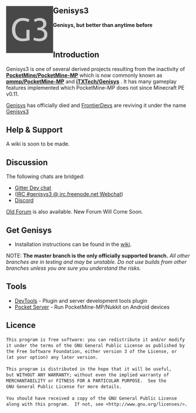 <img src="/logo.png" height="128" width="128" align="left">Genisys3
-------------

__Genisys, but better than anytime before__

<br>

Introduction
-------------
Genisys3 is one of several derived projects resulting from the inactivity of **[PocketMine/PocketMine-MP](https://github.com/PocketMine/PocketMine-MP)** which is now commonly known as **[pmmp/PocketMine-MP](https://github.com/pmmp/PocketMine-MP)** and **[iTXTech/Genisys](https://github.com/iTXTech/Genisys)** . It has many gameplay features implemented which PocketMine-MP does not since Minecraft PE v0.11.

[Genisys](https://github.com/iTXTech/Genisys/) has officially died and [FrontierDevs](https://github.com/FrontierDevs) are reviving it under the name [Genisys3](http://github.genisys3.org)

Help & Support
-------------
A wiki is soon to be made.


Discussion
-------------
The following chats are bridged:

* [Gitter Dev chat](https://gitter.im/Genisys-3/Lobby)
* ([IRC #genisys3 @ irc.freenode.net Webchat](http://webchat.freenode.net/?channels=#genisys3))
* [Discord](https://discord.gg/jf9TjSJ)

[Old Forum](https://forum.itxtech.org/) is also available.
New Forum Will Come Soon.

Get Genisys
-------------
* Installation instructions can be found in the [wiki](https://github.com/FrontierDevs/Genisys3/wiki).

NOTE: **The master branch is the only officially supported branch.**
_All other branches are in testing and may be unstable. Do not use builds from other branches unless you are sure you understand the risks._

Tools
-------------
* [DevTools](https://github.com/pmmp/PocketMine-DevTools) - Plugin and server development tools plugin
* [Pocket Server](https://github.com/fengberd/MinecraftPEServer) - Run PocketMine-MP/Nukkit on Android devices

Licence
-------------
	This program is free software: you can redistribute it and/or modify
	it under the terms of the GNU General Public License as published by
	the Free Software Foundation, either version 3 of the License, or
	(at your option) any later version.

	This program is distributed in the hope that it will be useful,
	but WITHOUT ANY WARRANTY; without even the implied warranty of
	MERCHANTABILITY or FITNESS FOR A PARTICULAR PURPOSE.  See the
	GNU General Public License for more details.

	You should have received a copy of the GNU General Public License
	along with this program.  If not, see <http://www.gnu.org/licenses/>.

